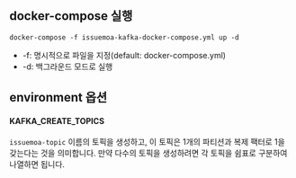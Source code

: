 ## docker-compose 실행
```
docker-compose -f issuemoa-kafka-docker-compose.yml up -d
```
- -f: 명시적으로 파일을 지정(default: docker-compose.yml)
- -d: 백그라운드 모드로 실행

## environment 옵션
#### KAFKA_CREATE_TOPICS
`issuemoa-topic` 이름의 토픽을 생성하고, 이 토픽은 1개의 파티션과 복제 팩터로 1을 갖는다는 것을 의미합니다. 
만약 다수의 토픽을 생성하려면 각 토픽을 쉼표로 구분하여 나열하면 됩니다.
